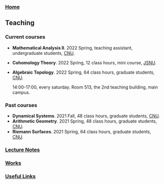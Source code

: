 ### [Home](https://ziyangzhu.github.io/Home/)
## Teaching
### Current courses
- **Mathematical Analysis II**. 2022 Spring, teaching assistant, undergraduate students, [CNU](https://cnu.edu.cn/).

- **Cohomology Theory**. 2022 Spring, 12 class hours, mini course, [JSNU](http://www.jsnu.edu.cn/).

- **Algebraic Topology**. 2022 Spring, 64 class hours, graduate students, [CNU](https://cnu.edu.cn/).

  14:00-17:00, every saturday. Room 513, the 2nd teaching building, main campus.

### Past courses
- **Dynamical Systems**. 2021 Fall, 48 class hours, graduate students, [CNU](https://cnu.edu.cn/).
- **Arithmetic Geometry**. 2021 Spring, 48 class hours, graduate students, [CNU](https://cnu.edu.cn/).
- **Riemann Surfaces**. 2021 Spring, 64 class hours, graduate students, [CNU](https://cnu.edu.cn/).


### [Lecture Notes](https://ziyangzhu.github.io/Notes/)
### [Works](https://ziyangzhu.github.io/Works/)
### [Useful Links](https://ziyangzhu.github.io/Links/)
